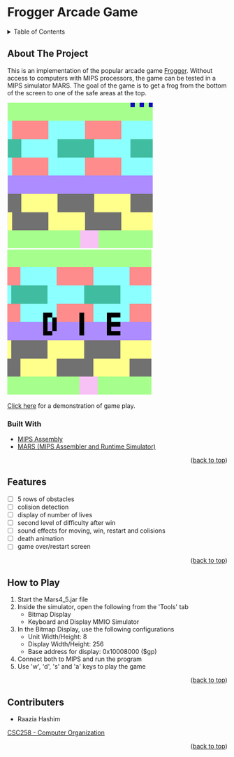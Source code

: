 # Frogger Arcade Game

<div id="top"></div>


<!-- TABLE OF CONTENTS -->
<details>
  <summary>Table of Contents</summary>
  <ol>
    <li>
      <a href="#about-the-project">About The Project</a>
      <ul>
        <li><a href="#built-with">Built With</a></li>
      </ul>
    </li>
    <li><a href="#features">Features</a></li>
    <li><a href="#how-to-play">How to Play</a></li>
    <li><a href="#contributers">Contributers</a></li>
  </ol>
</details>


<!-- ABOUT THE PROJECT -->
## About The Project
This is an implementation of the popular arcade game [Frogger](https://froggerclassic.appspot.com/). Without access to computers with MIPS processors, the game can be tested in a MIPS simulator MARS.
The goal of the game is to get a frog from the bottom of the screen to one of the safe areas at the top.

![screenshot](Images/gameplay.PNG)
![screenshot](Images/death.PNG)

[Click here](https://drive.google.com/file/d/1b1Ota0kws-2LUt_zNOXjWTKqr9M9-Wa1/view?usp=sharing) for a demonstration of game play. 

### Built With

* [MIPS Assembly](https://en.wikipedia.org/wiki/MIPS_architecture)
* [MARS (MIPS Assembler and Runtime Simulator)](http://courses.missouristate.edu/kenvollmar/mars/)

<p align="right">(<a href="#top">back to top</a>)</p>

<!-- Features -->
## Features

- [ ] 5 rows of obstacles
- [ ] colision detection
- [ ] display of number of lives
- [ ] second level of difficulty after win
- [ ] sound effects for moving, win, restart and colisions
- [ ] death animation
- [ ] game over/restart screen

<p align="right">(<a href="#top">back to top</a>)</p>

## How to Play

1. Start the Mars4_5.jar file
2. Inside the simulator, open the following from the 'Tools' tab
    - Bitmap Display
    - Keyboard and Display MMIO Simulator
3. In the Bitmap Display, use the following configurations
    - Unit Width/Height: 8
    - Display Width/Height: 256
    - Base address for display: 0x10008000 ($gp)
4. Connect both to MIPS and run the program
5. Use 'w', 'd', 's' and 'a' keys to play the game

<p align="right">(<a href="#top">back to top</a>)</p>

<!-- CONTRIBUTERS -->
## Contributers
- Raazia Hashim

 [CSC258 - Computer Organization](https://artsci.calendar.utoronto.ca/course/csc258h1)

<p align="right">(<a href="#top">back to top</a>)</p>
